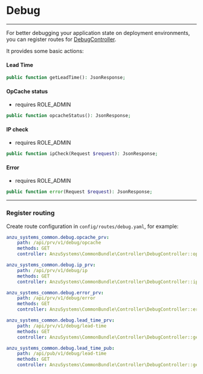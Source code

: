 Debug
============

---

For better debugging your application state on deployment environments, you can register routes for [DebugController](https://github.com/anzusystems/common-bundle/blob/main/src/Controller/DebugController.php).

It provides some basic actions:

#### Lead Time
```php
public function getLeadTime(): JsonResponse;
```

#### OpCache status

* requires ROLE_ADMIN

```php
public function opcacheStatus(): JsonResponse;
```

#### IP check

* requires ROLE_ADMIN

```php
public function ipCheck(Request $request): JsonResponse;
```

#### Error

* requires ROLE_ADMIN

```php
public function error(Request $request): JsonResponse;
```

---

### Register routing

Create route configuration in `config/routes/debug.yaml`, for example:
```yaml
anzu_systems_common.debug.opcache_prv:
    path: /api/prv/v1/debug/opcache
    methods: GET
    controller: AnzuSystems\CommonBundle\Controller\DebugController::opcacheStatus

anzu_systems_common.debug.ip_prv:
    path: /api/prv/v1/debug/ip
    methods: GET
    controller: AnzuSystems\CommonBundle\Controller\DebugController::ipCheck

anzu_systems_common.debug.error_prv:
    path: /api/prv/v1/debug/error
    methods: GET
    controller: AnzuSystems\CommonBundle\Controller\DebugController::error

anzu_systems_common.debug.lead_time_prv:
    path: /api/prv/v1/debug/lead-time
    methods: GET
    controller: AnzuSystems\CommonBundle\Controller\DebugController::getLeadTime

anzu_systems_common.debug.lead_time_pub:
    path: /api/pub/v1/debug/lead-time
    methods: GET
    controller: AnzuSystems\CommonBundle\Controller\DebugController::getLeadTime
```
